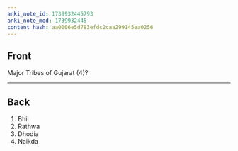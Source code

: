 ```yaml
---
anki_note_id: 1739932445793
anki_note_mod: 1739932445
content_hash: aa0006e5d783efdc2caa299145ea0256
---
```


## Front

Major Tribes of Gujarat (4)?

<hr/>

## Back

1. Bhil  
2. Rathwa  
3. Dhodia  
4. Naikda